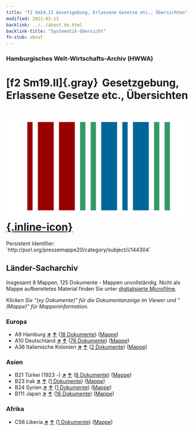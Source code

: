 ```yaml
---
title: "f2 Sm19.II Gesetzgebung, Erlassene Gesetze etc., Übersichten"
modified: 2021-03-13
backlink: ../../about.de.html
backlink-title: "Systematik-Übersicht"
fn-stub: about
---
```


### Hamburgisches Welt-Wirtschafts-Archiv (HWWA)

# [f2 Sm19.II]{.gray}&#8201; Gesetzgebung, Erlassene Gesetze etc., Übersichten &#160; [![Wikidata](/images/Wikidata-logo.svg "Wikidata"){.inline-icon}](http://www.wikidata.org/entity/Q104699327)

<div class="hint">Persistent Identifier: `http://purl.org/pressemappe20/category/subject/i/144304`</div>







## Länder-Sacharchiv




Insgesamt 8 Mappen, 125 Dokumente - Mappen unvollständig.
Nicht als Mappe aufbereitetes Material finden Sie unter [digitalisierte Microfilme](/film/h1_sh.de.html).

_Klicken Sie "(xy Dokumente)" für die Dokumentanzeige im Viewer und "(Mappe)" für Mappeninformation._




### Europa

- A9 Hamburg [**&nearr;**](../../../geo/i/140905/about.de.html "Hamburg (alle Mappen)") [**&uarr;**](../../../geo/about.de.html#A9 "Ländersystematik") (<a href="https://pm20.zbw.eu/iiifview/folder/sh/140905,144304" title="über: Hamburg : Gesetzgebung, Erlassene Gesetze etc., Übersichten" target="_blank">18 Dokumente</a>) ([Mappe](../../../../folder/sh/1409xx/140905/1443xx/144304/about.de.html))
- A10 Deutschland [**&nearr;**](../../../geo/i/126128/about.de.html "Deutschland (alle Mappen)") [**&uarr;**](../../../geo/about.de.html#A10 "Ländersystematik") (<a href="https://pm20.zbw.eu/iiifview/folder/sh/126128,144304" title="über: Deutschland : Gesetzgebung, Erlassene Gesetze etc., Übersichten" target="_blank">78 Dokumente</a>) ([Mappe](../../../../folder/sh/1261xx/126128/1443xx/144304/about.de.html))
- A36 Italienische Kolonien [**&nearr;**](../../../geo/i/141012/about.de.html "Italienische Kolonien (alle Mappen)") [**&uarr;**](../../../geo/about.de.html#A36 "Ländersystematik") (<a href="https://pm20.zbw.eu/iiifview/folder/sh/141012,144304" title="über: Italienische Kolonien : Gesetzgebung, Erlassene Gesetze etc., Übersichten" target="_blank">2 Dokumente</a>) ([Mappe](../../../../folder/sh/1410xx/141012/1443xx/144304/about.de.html))

### Asien

- B21 Türkei (1923 -) [**&nearr;**](../../../geo/i/141111/about.de.html "Türkei (1923 -) (alle Mappen)") [**&uarr;**](../../../geo/about.de.html#B21 "Ländersystematik") (<a href="https://pm20.zbw.eu/iiifview/folder/sh/141111,144304" title="über: Türkei (1923 -) : Gesetzgebung, Erlassene Gesetze etc., Übersichten" target="_blank">8 Dokumente</a>) ([Mappe](../../../../folder/sh/1411xx/141111/1443xx/144304/about.de.html))
- B23 Irak [**&nearr;**](../../../geo/i/141113/about.de.html "Irak (alle Mappen)") [**&uarr;**](../../../geo/about.de.html#B23 "Ländersystematik") (<a href="https://pm20.zbw.eu/iiifview/folder/sh/141113,144304" title="über: Irak : Gesetzgebung, Erlassene Gesetze etc., Übersichten" target="_blank">1 Dokumente</a>) ([Mappe](../../../../folder/sh/1411xx/141113/1443xx/144304/about.de.html))
- B24 Syrien [**&nearr;**](../../../geo/i/141114/about.de.html "Syrien (alle Mappen)") [**&uarr;**](../../../geo/about.de.html#B24 "Ländersystematik") (<a href="https://pm20.zbw.eu/iiifview/folder/sh/141114,144304" title="über: Syrien : Gesetzgebung, Erlassene Gesetze etc., Übersichten" target="_blank">1 Dokumente</a>) ([Mappe](../../../../folder/sh/1411xx/141114/1443xx/144304/about.de.html))
- B111 Japan [**&nearr;**](../../../geo/i/141272/about.de.html "Japan (alle Mappen)") [**&uarr;**](../../../geo/about.de.html#B111 "Ländersystematik") (<a href="https://pm20.zbw.eu/iiifview/folder/sh/141272,144304" title="über: Japan : Gesetzgebung, Erlassene Gesetze etc., Übersichten" target="_blank">16 Dokumente</a>) ([Mappe](../../../../folder/sh/1412xx/141272/1443xx/144304/about.de.html))

### Afrika

- C56 Liberia [**&nearr;**](../../../geo/i/141405/about.de.html "Liberia (alle Mappen)") [**&uarr;**](../../../geo/about.de.html#C56 "Ländersystematik") (<a href="https://pm20.zbw.eu/iiifview/folder/sh/141405,144304" title="über: Liberia : Gesetzgebung, Erlassene Gesetze etc., Übersichten" target="_blank">1 Dokumente</a>) ([Mappe](../../../../folder/sh/1414xx/141405/1443xx/144304/about.de.html))








